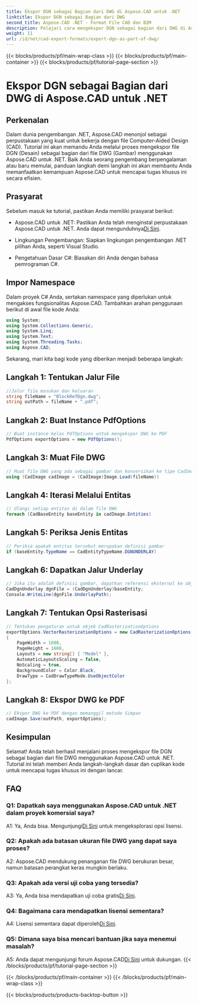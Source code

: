 ```yaml
---
title: Ekspor DGN sebagai Bagian dari DWG di Aspose.CAD untuk .NET
linktitle: Ekspor DGN sebagai Bagian dari DWG
second_title: Aspose.CAD .NET - Format File CAD dan BIM
description: Pelajari cara mengekspor DGN sebagai bagian dari DWG di Aspose.CAD untuk .NET. Ikuti panduan langkah demi langkah kami untuk integrasi yang lancar.
weight: 11
url: /id/net/cad-export-formats/export-dgn-as-part-of-dwg/
---
```


{{< blocks/products/pf/main-wrap-class >}}
{{< blocks/products/pf/main-container >}}
{{< blocks/products/pf/tutorial-page-section >}}

# Ekspor DGN sebagai Bagian dari DWG di Aspose.CAD untuk .NET

## Perkenalan

Dalam dunia pengembangan .NET, Aspose.CAD menonjol sebagai perpustakaan yang kuat untuk bekerja dengan file Computer-Aided Design (CAD). Tutorial ini akan memandu Anda melalui proses mengekspor file DGN (Desain) sebagai bagian dari file DWG (Gambar) menggunakan Aspose.CAD untuk .NET. Baik Anda seorang pengembang berpengalaman atau baru memulai, panduan langkah demi langkah ini akan membantu Anda memanfaatkan kemampuan Aspose.CAD untuk mencapai tugas khusus ini secara efisien.

## Prasyarat

Sebelum masuk ke tutorial, pastikan Anda memiliki prasyarat berikut:

-  Aspose.CAD untuk .NET: Pastikan Anda telah menginstal perpustakaan Aspose.CAD untuk .NET. Anda dapat mengunduhnya[Di Sini](https://releases.aspose.com/cad/net/).

- Lingkungan Pengembangan: Siapkan lingkungan pengembangan .NET pilihan Anda, seperti Visual Studio.

- Pengetahuan Dasar C#: Biasakan diri Anda dengan bahasa pemrograman C#.

## Impor Namespace

Dalam proyek C# Anda, sertakan namespace yang diperlukan untuk mengakses fungsionalitas Aspose.CAD. Tambahkan arahan penggunaan berikut di awal file kode Anda:

```csharp
using System;
using System.Collections.Generic;
using System.Linq;
using System.Text;
using System.Threading.Tasks;
using Aspose.CAD;
```

Sekarang, mari kita bagi kode yang diberikan menjadi beberapa langkah:

## Langkah 1: Tentukan Jalur File

```csharp
//Jalur file masukan dan keluaran
string fileName = "BlockRefDgn.dwg";
string outPath = fileName + ".pdf";
```

## Langkah 2: Buat Instance PdfOptions

```csharp
// Buat instance kelas PdfOptions untuk mengekspor DWG ke PDF
PdfOptions exportOptions = new PdfOptions();
```

## Langkah 3: Muat File DWG

```csharp
// Muat file DWG yang ada sebagai gambar dan konversikan ke tipe CadImage
using (CadImage cadImage = (CadImage)Image.Load(fileName))
```

## Langkah 4: Iterasi Melalui Entitas

```csharp
// Ulangi setiap entitas di dalam file DWG
foreach (CadBaseEntity baseEntity in cadImage.Entities)
```

## Langkah 5: Periksa Jenis Entitas

```csharp
// Periksa apakah entitas tersebut merupakan definisi gambar
if (baseEntity.TypeName == CadEntityTypeName.DGNUNDERLAY)
```

## Langkah 6: Dapatkan Jalur Underlay

```csharp
// Jika itu adalah definisi gambar, dapatkan referensi eksternal ke objek tersebut
CadDgnUnderlay dgnFile = (CadDgnUnderlay)baseEntity;
Console.WriteLine(dgnFile.UnderlayPath);
```

## Langkah 7: Tentukan Opsi Rasterisasi

```csharp
// Tentukan pengaturan untuk objek CadRasterizationOptions
exportOptions.VectorRasterizationOptions = new CadRasterizationOptions()
{
    PageWidth = 1600,
    PageHeight = 1600,
    Layouts = new string[] { "Model" },
    AutomaticLayoutsScaling = false,
    NoScaling = true,
    BackgroundColor = Color.Black,
    DrawType = CadDrawTypeMode.UseObjectColor
};
```

## Langkah 8: Ekspor DWG ke PDF

```csharp
// Ekspor DWG ke PDF dengan memanggil metode Simpan
cadImage.Save(outPath, exportOptions);
```

## Kesimpulan

Selamat! Anda telah berhasil menjalani proses mengekspor file DGN sebagai bagian dari file DWG menggunakan Aspose.CAD untuk .NET. Tutorial ini telah memberi Anda langkah-langkah dasar dan cuplikan kode untuk mencapai tugas khusus ini dengan lancar.

## FAQ

### Q1: Dapatkah saya menggunakan Aspose.CAD untuk .NET dalam proyek komersial saya?
 A1: Ya, Anda bisa. Mengunjungi[Di Sini](https://purchase.aspose.com/buy) untuk mengeksplorasi opsi lisensi.

### Q2: Apakah ada batasan ukuran file DWG yang dapat saya proses?
A2: Aspose.CAD mendukung penanganan file DWG berukuran besar, namun batasan perangkat keras mungkin berlaku.

### Q3: Apakah ada versi uji coba yang tersedia?
A3: Ya, Anda bisa mendapatkan uji coba gratis[Di Sini](https://releases.aspose.com/).

### Q4: Bagaimana cara mendapatkan lisensi sementara?
 A4: Lisensi sementara dapat diperoleh[Di Sini](https://purchase.aspose.com/temporary-license/).

### Q5: Dimana saya bisa mencari bantuan jika saya menemui masalah?
 A5: Anda dapat mengunjungi forum Aspose.CAD[Di Sini](https://forum.aspose.com/c/cad/19) untuk dukungan.
{{< /blocks/products/pf/tutorial-page-section >}}

{{< /blocks/products/pf/main-container >}}
{{< /blocks/products/pf/main-wrap-class >}}

{{< blocks/products/products-backtop-button >}}

